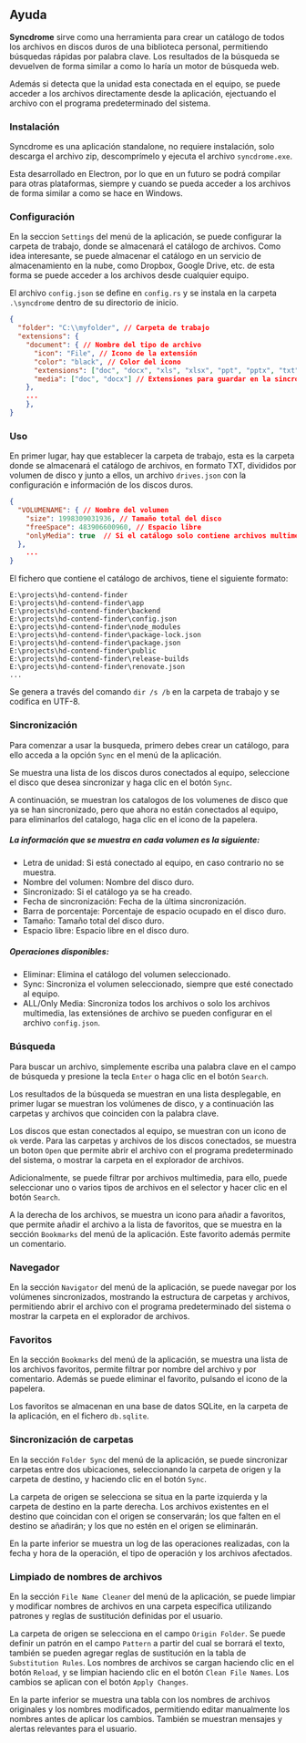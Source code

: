 ## Ayuda

**Syncdrome** sirve como una herramienta para crear un catálogo de todos los archivos en discos duros de una biblioteca personal, permitiendo búsquedas rápidas por palabra clave. Los resultados de la búsqueda se devuelven de forma similar a como lo haría un motor de búsqueda web.

Además si detecta que la unidad esta conectada en el equipo, se puede acceder a los archivos directamente desde la aplicación, ejectuando el archivo con el programa predeterminado del sistema.

### Instalación

Syncdrome es una aplicación standalone, no requiere instalación, solo descarga el archivo zip, descomprímelo y ejecuta el archivo `syncdrome.exe`.

Esta desarrollado en Electron, por lo que en un futuro se podrá compilar para otras plataformas, siempre y cuando se pueda acceder a los archivos de forma similar a como se hace en Windows.


### Configuración	

En la seccion `Settings` del menú de la aplicación, se puede configurar la carpeta de trabajo, donde se almacenará el catálogo de archivos. Como idea interesante, se puede almacenar el catálogo en un servicio de almacenamiento en la nube, como Dropbox, Google Drive, etc. de esta forma se puede acceder a los archivos desde cualquier equipo.

El archivo `config.json` se define en `config.rs` y se instala en la carpeta `.\syncdrome` dentro de su directorio de inicio.

```json
{
  "folder": "C:\\myfolder", // Carpeta de trabajo
  "extensions": {
    "document": { // Nombre del tipo de archivo
      "icon": "File", // Icono de la extensión
      "color": "black", // Color del icono
      "extensions": ["doc", "docx", "xls", "xlsx", "ppt", "pptx", "txt", "odt", "ods", "odp"], // Extensiones de archivo
      "media": ["doc", "docx"] // Extensiones para guardar en la sincronización de solo multimedia
    },
    ...
    },
}
```


### Uso

En primer lugar, hay que establecer la carpeta de trabajo, esta es la carpeta donde se almacenará el catálogo de archivos, en formato TXT, divididos por volumen de disco y junto a ellos, un archivo `drives.json` con la configuración e información de los discos duros.

```json
{
  "VOLUMENAME": { // Nombre del volumen
    "size": 1998309031936, // Tamaño total del disco
    "freeSpace": 483906600960, // Espacio libre
    "onlyMedia": true  // Si el catálogo solo contiene archivos multimedia
  },
    ...  
}
```

El fichero que contiene el catálogo de archivos, tiene el siguiente formato:

```text
E:\projects\hd-contend-finder
E:\projects\hd-contend-finder\app
E:\projects\hd-contend-finder\backend
E:\projects\hd-contend-finder\config.json
E:\projects\hd-contend-finder\node_modules
E:\projects\hd-contend-finder\package-lock.json
E:\projects\hd-contend-finder\package.json
E:\projects\hd-contend-finder\public
E:\projects\hd-contend-finder\release-builds
E:\projects\hd-contend-finder\renovate.json
...
```

Se genera a través del comando `dir /s /b` en la carpeta de trabajo y se codifica en UTF-8.

### Sincronización

Para comenzar a usar la busqueda, primero debes crear un catálogo, para ello acceda a la opción `Sync` en el menú de la aplicación.

Se muestra una lista de los discos duros conectados al equipo, seleccione el disco que desea sincronizar y haga clic en el botón `Sync`.

A continuación, se muestran los catalogos de los volumenes de disco que ya se han sincronizado, pero que ahora no están conectados al equipo, para eliminarlos del catalogo, haga clic en el icono de la papelera.

##### La información que se muestra en cada volumen es la siguiente:

- Letra de unidad: Si está conectado al equipo, en caso contrario no se muestra.
- Nombre del volumen: Nombre del disco duro.
- Sincronizado: Si el catálogo ya se ha creado.
- Fecha de sincronización: Fecha de la última sincronización.
- Barra de porcentaje: Porcentaje de espacio ocupado en el disco duro.
- Tamaño: Tamaño total del disco duro.
- Espacio libre: Espacio libre en el disco duro.

##### Operaciones disponibles:

- Eliminar: Elimina el catálogo del volumen seleccionado.
- Sync: Sincroniza el volumen seleccionado, siempre que esté conectado al equipo.
- ALL/Only Media: Sincroniza todos los archivos o solo los archivos multimedia, las extensiónes de archivo se pueden configurar en el archivo `config.json`.

### Búsqueda

Para buscar un archivo, simplemente escriba una palabra clave en el campo de búsqueda y presione la tecla `Enter` o haga clic en el botón `Search`.

Los resultados de la búsqueda se muestran en una lista desplegable, en primer lugar se muestran los volúmenes de disco, y a continuación las carpetas y archivos que coinciden con la palabra clave.

Los discos que estan conectados al equipo, se muestran con un icono de `ok` verde. Para las carpetas y archivos de los discos conectados, se muestra un boton `Open` que permite abrir el archivo con el programa predeterminado del sistema, o mostrar la carpeta en el explorador de archivos.

Adicionalmente, se puede filtrar por archivos multimedia, para ello, puede seleccionar uno o varios tipos de archivos en el selector y hacer clic en el botón `Search`.

A la derecha de los archivos, se muestra un icono para añadir a favoritos, que permite añadir el archivo a la lista de favoritos, que se muestra en la sección `Bookmarks` del menú de la aplicación. Este favorito además permite un comentario.

### Navegador

En la sección `Navigator` del menú de la aplicación, se puede navegar por los volúmenes sincronizados, mostrando la estructura de carpetas y archivos, permitiendo abrir el archivo con el programa predeterminado del sistema o mostrar la carpeta en el explorador de archivos.

### Favoritos

En la sección `Bookmarks` del menú de la aplicación, se muestra una lista de los archivos favoritos, permite filtrar por nombre del archivo y por comentario. Además se puede eliminar el favorito, pulsando el icono de la papelera.

Los favoritos se almacenan en una base de datos SQLite, en la carpeta de la aplicación, en el fichero `db.sqlite`.

### Sincronización de carpetas

En la sección `Folder Sync` del menú de la aplicación, se puede sincronizar carpetas entre dos ubicaciones, seleccionando la carpeta de origen y la carpeta de destino, y haciendo clic en el botón `Sync`.

La carpeta de origen se selecciona se situa en la parte izquierda y la carpeta de destino en la parte derecha. Los archivos existentes en el destino que coincidan con el origen se conservarán; los que falten en el destino se añadirán; y los que no estén en el origen se eliminarán.

En la parte inferior se muestra un log de las operaciones realizadas, con la fecha y hora de la operación, el tipo de operación y los archivos afectados.

### Limpiado de nombres de archivos

En la sección `File Name Cleaner` del menú de la aplicación, se puede limpiar y modificar nombres de archivos en una carpeta específica utilizando patrones y reglas de sustitución definidas por el usuario.

La carpeta de origen se selecciona en el campo `Origin Folder`. Se puede definir un patrón en el campo `Pattern` a partir del cual se borrará el texto,
 también se pueden agregar reglas de sustitución en la tabla de `Substitution Rules`. Los nombres de archivos se cargan haciendo clic en el botón `Reload`, y se limpian haciendo clic en el botón `Clean File Names`. Los cambios se aplican con el botón `Apply Changes`.

En la parte inferior se muestra una tabla con los nombres de archivos originales y los nombres modificados, permitiendo editar manualmente los nombres antes de aplicar los cambios. También se muestran mensajes y alertas relevantes para el usuario.